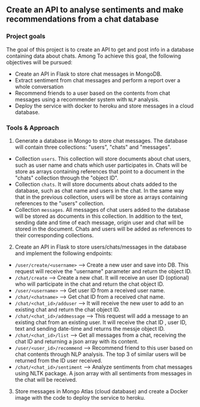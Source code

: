 ## Create an API to analyse sentiments and make recommendations from a chat database

### Project goals
The goal of this project is to create an API to get and post info in a database containing data about chats. Among 
To achieve this goal, the following objectives will be pursued:
- Create an API in Flask to store chat messages in MongoDB.
- Extract sentiment from chat messages and perform a report over a whole conversation
- Recommend friends to a user based on the contents from chat messages using a recommender system with `NLP` analysis.
- Deploy the service with docker to heroku and store messages in a cloud database. 

### Tools & Approach
1. Generate a database in Mongo to store chat messages. The database will contain three collections: "users", "chats" and "messages".
- Collection `users`. This collection will store documents about chat users, such as user name and chats which user participates in. Chats will be store as arrays containing references that point to a document in the "chats" collection through the "object ID".
- Collection `chats`. It will store documents about chats added to the database, such as chat name and users in the chat. In the same way that in the previous collection, users will be store as arrays containing references to the "users" collection.
- Collection `messages`. All messages of chat users added to the database will be stored as documents in this collection. In addition to the text, sending date and time of each message, origin user and chat will be stored in the document. Chats and users will be added as references to their corresponding collections. 

2. Create an API in Flask to store users/chats/messages in the database and implement the following endpoints:
- `/user/create/<username>` --> Create a new user and save into DB. This request will receive the "username" parameter and return the object ID.
- `/chat/create` --> Create a new chat. It will receive an user ID (optional) who will participate in the chat and return the chat object ID.
- `/user/<username>` --> Get user ID from a received user name.
- `/chat/<chatname>` --> Get chat ID from a received chat name.
- `/chat/<chat_id>/adduser` --> It will receive the new user to add to an existing chat and return the chat object ID.
- `/chat/<chat_id>/addmessage` --> This request will add a message to an existing chat from an existing user. It will receive the chat ID , user ID, text and sending date-time and returns the messje object ID.
- `/chat/<chat_id>/list` -->  Get all messages from a chat, receiving the chat ID and returning a json array with its content.
- `/user/<user_id>/recommend` --> Recommend friend to this user based on chat contents through NLP analysis. The top 3 of similar users will be returned from the ID user received.
- `/chat/<chat_id>/sentiment` --> Analyze sentiments from chat messages using NLTK package. A json array with all sentiments from messages in the chat will be received.

3. Store messages in Mongo Atlas (cloud database) and create a Docker image with the code to deploy the service to heroku.
